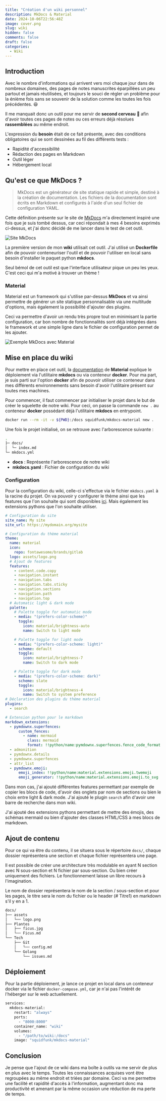 ```yaml
---
title: "Création d'un wiki personnel"
description: MkDocs & Material
date: 2024-10-06T22:56:48Z
image: cover.png
slug: wiki
hidden: false
comments: false
draft: false
categories:
  - Wiki
---
```


## Introduction

Avec le nombre d'informations qui arrivent vers moi chaque jour dans de nombreux domaines, des pages de notes manuscrites éparpillées un peu partout et jamais réutilisées, et toujours le souci de régler un problème pour la énième fois sans se souvenir de la solution comme les toutes les fois précédentes. 😆

Il me manquait donc un outil pour me servir de **second cerveau** 🧠 afin d'avoir toutes ces pages de notes ou ces erreurs déjà résolues **rassemblées** au même endroit.

L'expression du **besoin** était de ce fait présente, avec des conditions obligatoires qui se sont dessinées au fil des différents tests :

- Rapidité d'accessibilité
- Rédaction des pages en Markdown
- Outil léger
- Hébergement local

## Qu'est ce que MkDocs ?

> MkDocs est un générateur de site statique rapide et simple, destiné à la création de documentation. Les fichiers de la documentation sont écrits en Markdown et configurés à l'aide d'un seul fichier de configuration YAML.

Cette définition présente sur le site de [MkDocs](https://www.mkdocs.org/) m'a directement inspiré une fois que je suis tombé dessus, car ceci répondait à mes 4 besoins exprimés ci-dessus, et j'ai donc décidé de me lancer dans le test
de cet outil.

![Site MkDocs](mkdocs.png)

La première version de mon **wiki** utilisait cet outil. J'ai utilisé un **Dockerfile** afin de pouvoir conteneuriser l'outil et de pouvoir l'utiliser en local sans besoin d'installer le paquet python **mkdocs**.

Seul bémol de cet outil est que l'interface utilisateur pique un peu les yeux. C'est ceci qui m'a motivé à trouver un thème !

### Material

Material est un framework qui s'utilise par-dessus **MkDocs** et va ainsi permettre de générer un site statique personnalisable via une multitude d'options, mais également la possibilité d'ajouter des plugins.

Ceci va permettre d'avoir un rendu très propre tout en minimisant la partie configuration, car bon nombre de fonctionnalités sont déjà intégrées dans le framework et une simple ligne dans le fichier de configuration permet de les ajouter.

![Exemple MkDocs avec Material](mkdocs_example.png)

## Mise en place du wiki

Pour mettre en place cet outil, la [documentation](https://squidfunk.github.io/mkdocs-material/creating-your-site/) de **Material** explique le déploiement via l'utilitaire **mkdocs** ou via conteneur **docker**. Pour ma part, je suis parti sur l'option **docker** afin de pouvoir utiliser ce conteneur dans mes différents environnements sans besoin d'avoir l'utilitaire présent sur toutes mes machines.

Pour commencer, il faut commencer par initialiser le projet dans le but de créer le squelette de notre wiki. Pour ceci, on passe la commande `new .` au conteneur **docker** possédant déjà l'utilitaire **mkdocs** en entrypoint.

```bash
docker run --rm -it -v ${PWD}:/docs squidfunk/mkdocs-material new .
```

Une fois le projet initialisé, on se retrouve avec l'arborescence suivante :

```bash
.
├─ docs/
│  └─ index.md
└─ mkdocs.yml
```

- **docs** : Représente l'arborescence de notre wiki
- **mkdocs.yaml** : Fichier de configuration du wiki

### Configuration

Pour la configuration du wiki, celle-ci s'effectue via le fichier `mkdocs.yaml` à la racine du projet. On va pouvoir y configurer le thème ainsi que les features que l'on souhaite qui sont disponibles [ici](https://squidfunk.github.io/mkdocs-material/setup/). Mais également les extensions pythons que l'on souhaite utiliser.

```yaml
# Configuration du site
site_name: My site
site_url: https://mydomain.org/mysite

# Configuration du thème material
theme:
  name: material
  icon:
    repo: fontawesome/brands/gitlab
  logo: assets/logo.png
  # Ajout de features
  features:
    - content.code.copy
    - navigation.instant
    - navigation.tabs
    - navigation.tabs.sticky
    - navigation.sections
    - navigation.path
    - navigation.top
  # Automatic light & dark mode
  palette:
    # Palette toggle for automatic mode
    - media: "(prefers-color-scheme)"
      toggle:
        icon: material/brightness-auto
        name: Switch to light mode

    # Palette toggle for light mode
    - media: "(prefers-color-scheme: light)"
      scheme: default
      toggle:
        icon: material/brightness-7
        name: Switch to dark mode

    # Palette toggle for dark mode
    - media: "(prefers-color-scheme: dark)"
      scheme: slate
      toggle:
        icon: material/brightness-4
        name: Switch to system preference
# Déclaration des plugins du thème material
plugins:
  - search

# Extension python pour le markdown
markdown_extensions:
  - pymdownx.superfences:
      custom_fences:
        - name: mermaid
          class: mermaid
          format: !!python/name:pymdownx.superfences.fence_code_format
  - admonition
  - pymdownx.details
  - pymdownx.superfences
  - attr_list
  - pymdownx.emoji:
      emoji_index: !!python/name:material.extensions.emoji.twemoji
      emoji_generator: !!python/name:material.extensions.emoji.to_svg
```

Dans mon cas, j'ai ajouté différentes features permettant par exemple de copier les blocs de code, d'avoir des onglets par nom de sections ou bien le choix entre light & dark mode. J'ai ajouté le plugin `search` afin d'avoir une barre de recherche dans mon wiki.

J'ai ajouté des extensions pythons permettant de mettre des émojis, des schémas mermaid ou bien d'ajouter des classes HTML/CSS à mes blocs de markdown.

## Ajout de contenu

Pour ce qui va être du contenu, il se situera sous le répertoire `docs/`, chaque dossier représentera une section et chaque fichier représentera une page.

Il est possible de créer une architecture très modulable en ayant N section avec N sous-section et N fichier par sous-section. Ou bien créer uniquement des fichiers. Le fonctionnement laisse un libre recours à l'imagination.

Le nom de dossier représentera le nom de la section / sous-section et pour les pages, le titre sera le nom du fichier ou le header (# Titre1) en markdown s'il y en a 1.

```bash
docs/
├── assets
│   └── logo.png
├── Plantes
│   ├── ficus.jpg
│   └── Ficus.md
└── Tech
    ├── Git
    │   └── config.md
    └── Golang
        └── issues.md
```

## Déploiement

Pour la partie déploiement, je lance ce projet en local dans un conteneur docker via le fichier `docker-compose.yml`, car je n'ai pas l'intérêt de l'héberger sur le web actuellement.

```bash
services:
  mkdocs-material:
    restart: "always"
    ports:
      - "8000:8000"
    container_name: "wiki"
    volumes:
      - "/path/to/wiki:/docs"
    image: "squidfunk/mkdocs-material"
```

## Conclusion

Je pense que l'ajout de ce wiki dans ma boîte à outils va me servir de plus en plus avec le temps. Toutes les connaissances acquises vont être regroupées au même endroit et triées par domaine. Ceci va me permettre une facilité et rapidité d'accès à l'information, augmentant donc ma productivité et amenant par la même occasion une réduction de ma perte de temps.
